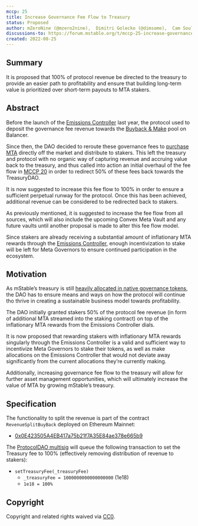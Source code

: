 ```yaml
---
mccp: 25
title: Increase Governance Fee Flow to Treasury
status: Proposed
author: mZeroNine (@mzero2nine),  Dimitri Golecko (@dimsome),  Cam Soulsby (@camsoulsby)
discussions-to: https://forum.mstable.org/t/mccp-25-increase-governance-fee-flow-to-treasury/929
created: 2022-08-25
---
```


## Summary

It is proposed that 100% of protocol revenue be directed to the treasury to provide an easier path to profitability and ensure that building long-term value is prioritized over short-term payouts to MTA stakers.

## Abstract

Before the launch of the [Emissions Controller](https://medium.com/mstable/mstable-launches-emissions-controller-173db81e5a1b) last year, the protocol used to deposit the governance fee revenue towards the [Buyback & Make](https://mips.mstable.org/MIPS/mip-8.html) pool on Balancer. 

Since then, the DAO decided to reroute these governance fees to [purchase MTA](https://dune.xyz/queries/357907) directly off the market and distribute to stakers. This left the treasury and protocol with no organic way of capturing revenue and accruing value back to the treasury, and thus called into action an initial overhaul of the fee flow in [MCCP 20](https://mips.mstable.org/MCCP/mccp-20.html) in order to redirect 50% of these fees back towards the TreasuryDAO. 

It is now suggested to increase this fee flow to 100% in order to ensure a sufficient perpetual runway for the protocol. Once this has been achieved, additional revenue can be considered to be redirected back to stakers.

As previously mentioned, it is suggested to increase the fee flow from all sources, which will also include the upcoming Convex Meta Vault and any future vaults until another proposal is made to alter this fee flow model.

Since stakers are already receiving a substantial amount of inflationary MTA rewards through the [Emissions Controller](https://staking.mstable.org/#/dials), enough incentivization to stake will be left for Meta Governors to ensure continued participation in the ecosystem.

## Motivation

As mStable’s treasury is still [heavily allocated in native governance tokens](https://zapper.fi/account/gnosis.mstabledao.eth), the DAO has to ensure means and ways on how the protocol will continue tho thrive in creating a sustainable business model towards profitability. 

The DAO initially granted stakers 50% of the protocol fee revenue (in form of additional MTA streamed into the staking contract) on top of the inflationary MTA rewards from the Emissions Controller dials.

It is now proposed that rewarding stakers with inflationary MTA rewards singularly through the Emissions Controller is a valid and sufficient way to incentivize Meta Governors to stake their tokens, as well as make allocations on the Emissions Controller that would not deviate away significantly from the current allocations they’re currently making. 

Additionally, increasing governance fee flow to the treasury will allow for further asset management opportunities, which will ultimately increase the value of MTA by growing mStable’s treasury.

## Specification

The functionality to split the revenue is part of the contract `RevenueSplitBuyBack` deployed on Ethereum Mainnet:

- [0x0E423505A4EB417a75b21f7A35E84ae378e665b9](https://etherscan.io/address/0x0E423505A4EB417a75b21f7A35E84ae378e665b9#writeContract)

The [ProtocolDAO multisig](https://gnosis-safe.io/app/eth:0xF6FF1F7FCEB2cE6d26687EaaB5988b445d0b94a2/home) will queue the following transaction to set the Treasury fee to 100% (effectively removing distribution of revenue to stakers):

- `setTreasuryFee(_treasuryFee)`
    - `_treasuryFee = 1000000000000000000` (1e18)
    - `1e18 = 100%`

## Copyright

Copyright and related rights waived via [CC0](https://creativecommons.org/publicdomain/zero/1.0/).
